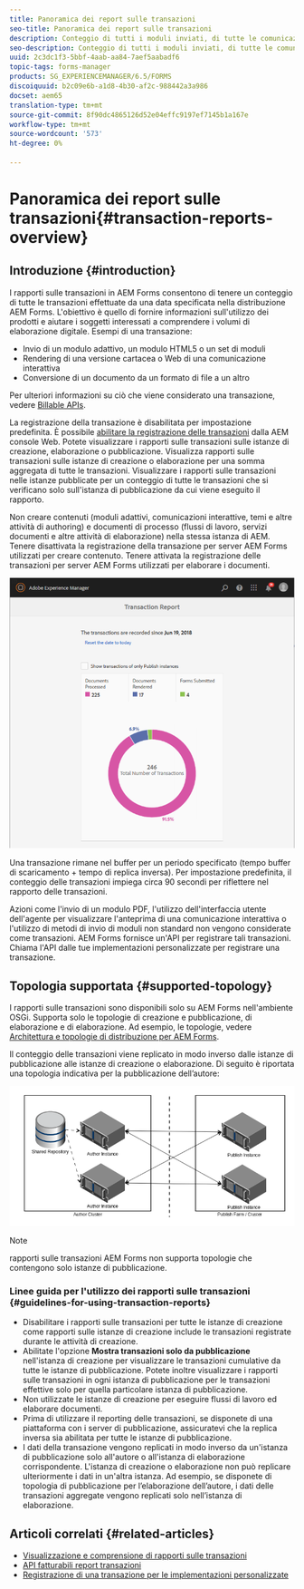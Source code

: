 ```yaml
---
title: Panoramica dei report sulle transazioni
seo-title: Panoramica dei report sulle transazioni
description: Conteggio di tutti i moduli inviati, di tutte le comunicazioni interattive, di documenti convertiti in un formato in un altro e altro ancora
seo-description: Conteggio di tutti i moduli inviati, di tutte le comunicazioni interattive, di documenti convertiti in un formato in un altro e altro ancora
uuid: 2c3dc1f3-5bbf-4aab-aa84-7aef5aabadf6
topic-tags: forms-manager
products: SG_EXPERIENCEMANAGER/6.5/FORMS
discoiquuid: b2c09e6b-a1d8-4b30-af2c-988442a3a986
docset: aem65
translation-type: tm+mt
source-git-commit: 8f90dc4865126d52e04effc9197ef7145b1a167e
workflow-type: tm+mt
source-wordcount: '573'
ht-degree: 0%

---
```



# Panoramica dei report sulle transazioni{#transaction-reports-overview}

## Introduzione {#introduction}

I rapporti sulle transazioni in  AEM Forms consentono di tenere un conteggio di tutte le transazioni effettuate da una data specificata nella distribuzione  AEM Forms. L&#39;obiettivo è quello di fornire informazioni sull&#39;utilizzo dei prodotti e aiutare i soggetti interessati a comprendere i volumi di elaborazione digitale. Esempi di una transazione:

* Invio di un modulo adattivo, un modulo HTML5 o un set di moduli
* Rendering di una versione cartacea o Web di una comunicazione interattiva
* Conversione di un documento da un formato di file a un altro

Per ulteriori informazioni su ciò che viene considerato una transazione, vedere [Billable APIs](../../forms/using/transaction-reports-billable-apis.md).

La registrazione della transazione è disabilitata per impostazione predefinita. È possibile [abilitare la registrazione delle transazioni](../../forms/using/viewing-and-understanding-transaction-reports.md#setting-up-transaction-reports) dalla AEM console Web. Potete visualizzare i rapporti sulle transazioni sulle istanze di creazione, elaborazione o pubblicazione. Visualizza rapporti sulle transazioni sulle istanze di creazione o elaborazione per una somma aggregata di tutte le transazioni. Visualizzare i rapporti sulle transazioni nelle istanze pubblicate per un conteggio di tutte le transazioni che si verificano solo sull&#39;istanza di pubblicazione da cui viene eseguito il rapporto.

Non creare contenuti (moduli adattivi, comunicazioni interattive, temi e altre attività di authoring) e documenti di processo (flussi di lavoro, servizi documenti e altre attività di elaborazione) nella stessa istanza di AEM. Tenere disattivata la registrazione della transazione per  server AEM Forms utilizzati per creare contenuto. Tenere attivata la registrazione delle transazioni per  server AEM Forms utilizzati per elaborare i documenti.

![sample-transaction-report-author-1](assets/sample-transaction-report-author-1.png)

Una transazione rimane nel buffer per un periodo specificato (tempo buffer di scaricamento + tempo di replica inversa). Per impostazione predefinita, il conteggio delle transazioni impiega circa 90 secondi per riflettere nel rapporto delle transazioni.

Azioni come l&#39;invio di un modulo PDF, l&#39;utilizzo dell&#39;interfaccia utente dell&#39;agente per visualizzare l&#39;anteprima di una comunicazione interattiva o l&#39;utilizzo di metodi di invio di moduli non standard non vengono considerate come transazioni.  AEM Forms fornisce un&#39;API per registrare tali transazioni. Chiama l&#39;API dalle tue implementazioni personalizzate per registrare una transazione.

## Topologia supportata {#supported-topology}

I rapporti sulle transazioni sono disponibili solo su  AEM Forms nell&#39;ambiente OSGi. Supporta solo le topologie di creazione e pubblicazione, di elaborazione e di elaborazione. Ad esempio, le topologie, vedere [Architettura e topologie di distribuzione per  AEM Forms](../../forms/using/transaction-reports-overview.md).

Il conteggio delle transazioni viene replicato in modo inverso dalle istanze di pubblicazione alle istanze di creazione o elaborazione. Di seguito è riportata una topologia indicativa per la pubblicazione dell’autore:

![simple-author-publish-topology](assets/simple-author-publish-topology.png)

>[!NOTE]
>
> rapporti sulle transazioni AEM Forms non supporta topologie che contengono solo istanze di pubblicazione.

### Linee guida per l&#39;utilizzo dei rapporti sulle transazioni {#guidelines-for-using-transaction-reports}

* Disabilitare i rapporti sulle transazioni per tutte le istanze di creazione come rapporti sulle istanze di creazione include le transazioni registrate durante le attività di creazione.
* Abilitate l&#39;opzione **Mostra transazioni solo da pubblicazione** nell&#39;istanza di creazione per visualizzare le transazioni cumulative da tutte le istanze di pubblicazione. Potete inoltre visualizzare i rapporti sulle transazioni in ogni istanza di pubblicazione per le transazioni effettive solo per quella particolare istanza di pubblicazione.
* Non utilizzate le istanze di creazione per eseguire flussi di lavoro ed elaborare documenti.
* Prima di utilizzare il reporting delle transazioni, se disponete di una piattaforma con i server di pubblicazione, assicuratevi che la replica inversa sia abilitata per tutte le istanze di pubblicazione.
* I dati della transazione vengono replicati in modo inverso da un&#39;istanza di pubblicazione solo all&#39;autore o all&#39;istanza di elaborazione corrispondente. L&#39;istanza di creazione o elaborazione non può replicare ulteriormente i dati in un&#39;altra istanza. Ad esempio, se disponete di topologia di pubblicazione per l’elaborazione dell’autore, i dati delle transazioni aggregate vengono replicati solo nell’istanza di elaborazione.

## Articoli correlati {#related-articles}

* [Visualizzazione e comprensione di rapporti sulle transazioni](../../forms/using/viewing-and-understanding-transaction-reports.md)
* [API fatturabili report transazioni](../../forms/using/transaction-reports-billable-apis.md)
* [Registrazione di una transazione per le implementazioni personalizzate](/help/forms/using/record-transaction-custom-implementation.md)

